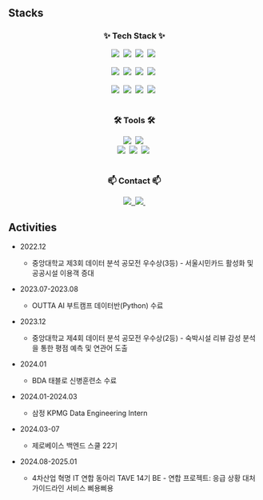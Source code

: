 ## Stacks

<h3 align="center">✨ Tech Stack ✨</h3>
<div align="center">
  <img src="https://img.shields.io/badge/Java-007396.svg?style=for-the-badge&logo=Java&logoColor=white" />&nbsp
  <img src="https://img.shields.io/badge/Spring-6DB33F.svg?style=for-the-badge&logo=Spring&logoColor=white" />&nbsp
  <img src="https://img.shields.io/badge/springboot-6DB33F.svg?style=for-the-badge&logo=springboot&logoColor=white" />&nbsp
  <img src="https://img.shields.io/badge/springsecurity-6DB33F.svg?style=for-the-badge&logo=springsecurity&logoColor=white" />&nbsp
</div>

<br>

<div align="center">
  <img src="https://img.shields.io/badge/python-3670A0?style=for-the-badge&logo=python&logoColor=ffdd54" />&nbsp
  <img src="https://img.shields.io/badge/pandas-150458.svg?style=for-the-badge&logo=pandas&logoColor=white" />&nbsp
  <img src="https://img.shields.io/badge/numpy-4d77cf.svg?style=for-the-badge&logo=numpy&logoColor=white" />&nbsp
  <img src="https://img.shields.io/badge/pytorch-EE4C2C.svg?style=for-the-badge&logo=pytorch&logoColor=white" />&nbsp
</div>

<br>

<div align="center">
  <img src="https://img.shields.io/badge/c++-00599C?style=for-the-badge&logo=cplusplus&logoColor=white" />&nbsp
  <img src="https://img.shields.io/badge/mysql-4479A1?style=for-the-badge&logo=mysql&logoColor=black" />&nbsp
  <img src="https://img.shields.io/badge/r-276DC3?style=for-the-badge&logo=r&logoColor=black" />&nbsp
  <img src="https://img.shields.io/badge/qgis-589632?style=for-the-badge&logo=qgis&logoColor=black" />&nbsp
</div>

<br>

<h3 align="center">🛠 Tools 🛠</h3>
<div align="center">
  <img src="https://img.shields.io/badge/github-181717.svg?style=for-the-badge&logo=github&logoColor=white" />&nbsp
  <img src="https://img.shields.io/badge/Notion-F3F3F3.svg?style=for-the-badge&logo=notion&logoColor=black" />&nbsp
</div>

<div align="center">
  <img src="https://img.shields.io/badge/miricanvas-03C75A.svg?style=for-the-badge&logo=canvas&logoColor=white" />&nbsp
  <img src="https://img.shields.io/badge/VSCode-2C2C32.svg?style=for-the-badge&logo=visual-studio-code&logoColor=22ABF3" />&nbsp
  <img src="https://img.shields.io/badge/jupyter-2C2C32.svg?style=for-the-badge&logo=jupyter&logoColor=F37726" />&nbsp
<!--   <img src="https://img.shields.io/badge/Colab-2C2C32.svg?style=for-the-badge&logo=googlecolab&logoColor=F9AB00" />&nbsp -->
</div>

<br>

<h3 align="center">📫 Contact 📫</h3>
<div align="center">
  <a href="https://kite-u.tistory.com/">
    <img src="https://img.shields.io/badge/tistory-000000?style=for-the-badge&logo=tistory&logoColor=white" />&nbsp
  </a>
  <a href="https://velog.io/@youyeon11/posts">
    <img src="https://img.shields.io/badge/Velog-1EBC8F?style=for-the-badge&logo=velog&logoColor=white" />&nbsp
  </a>
</div>

## Activities
- 2022.12
    - 중앙대학교 제3회 데이터 분석 공모전 우수상(3등) - 서울시민카드 활성화 및 공공시설 이용객 증대

- 2023.07-2023.08
    - OUTTA AI 부트캠프 데이터반(Python) 수료
      
- 2023.12
    - 중앙대학교 제4회 데이터 분석 공모전 우수상(2등) - 숙박시설 리뷰 감성 분석을 통한 평점 예측 및 연관어 도출

- 2024.01
    - BDA 태블로 신병훈련소 수료

- 2024.01-2024.03
    - 삼정 KPMG Data Engineering Intern
      
- 2024.03-07
    - 제로베이스 백엔드 스쿨 22기

- 2024.08-2025.01
    - 4차산업 혁명 IT 연합 동아리 TAVE 14기 BE - 연합 프로젝트: 응급 상황 대처 가이드라인 서비스 삐용삐용
